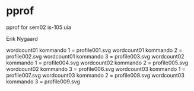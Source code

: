 # pprof
pprof for sem02 is-105 uia

Erik Nygaard

wordcount01 kommando 1 = profile001.svg
wordcount01 kommando 2 = profile002.svg
wordcount01 kommando 3 = profile003.svg
wordcount02 kommando 1 = profile004.svg
wordcount02 kommando 2 = profile005.svg
wordcount02 kommando 3 = profile006.svg
wordcount03 kommando 1 = profile007.svg
wordcount03 kommando 2 = profile008.svg
wordcount03 kommando 3 = profile009.svg
